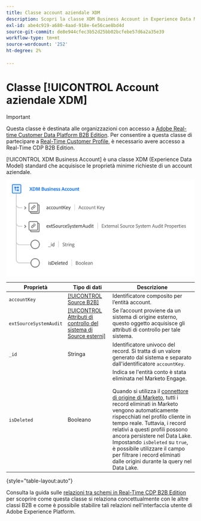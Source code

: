 ```yaml
---
title: Classe account aziendale XDM
description: Scopri la classe XDM Business Account in Experience Data Model (XDM).
exl-id: abe4c919-a680-4aad-918e-6e56cae8bd4d
source-git-commit: de8e944cfec3b52d25bb02bcfebe57d6a2a35e39
workflow-type: tm+mt
source-wordcount: '252'
ht-degree: 2%

---
```


# Classe [!UICONTROL Account aziendale XDM]

>[!IMPORTANT]
>
>Questa classe è destinata alle organizzazioni con accesso a [Adobe Real-time Customer Data Platform B2B Edition](../../../rtcdp/b2b-overview.md). Per consentire a questa classe di partecipare a [Real-Time Customer Profile](../../../profile/home.md), è necessario avere accesso a Real-Time CDP B2B Edition.

[!UICONTROL XDM Business Account] è una classe XDM (Experience Data Model) standard che acquisisce le proprietà minime richieste di un account aziendale.

![Struttura della classe dell&#39;account aziendale XDM come visualizzata nell&#39;interfaccia utente](../../images/classes/b2b/business-account.png)

| Proprietà | Tipo di dati | Descrizione |
| --- | --- | --- |
| `accountKey` | [[!UICONTROL Source B2B]](../../data-types/b2b-source.md) | Identificatore composito per l’entità account. |
| `extSourceSystemAudit` | [[!UICONTROL Attributi di controllo del sistema di Source esterni]](../../data-types/external-source-system-audit-attributes.md) | Se l’account proviene da un sistema di origine esterno, questo oggetto acquisisce gli attributi di controllo per tale sistema. |
| `_id` | Stringa | Identificatore univoco del record. Si tratta di un valore generato dal sistema e separato dall&#39;identificatore `accountKey`. |
| `isDeleted` | Booleano | Indica se l&#39;entità conto è stata eliminata nel Marketo Engage.<br><br>Quando si utilizza il [connettore di origine di Marketo](../../../sources/connectors/adobe-applications/marketo/marketo.md), tutti i record eliminati in Marketo vengono automaticamente rispecchiati nel profilo cliente in tempo reale. Tuttavia, i record relativi a questi profili possono ancora persistere nel Data Lake. Impostando `isDeleted` su `true`, è possibile utilizzare il campo per filtrare i record eliminati dalle origini durante la query nel Data Lake. |

{style="table-layout:auto"}

Consulta la guida sulle [relazioni tra schemi in Real-Time CDP B2B Edition](../../tutorials/relationship-b2b.md) per scoprire come questa classe si relaziona concettualmente con le altre classi B2B e come è possibile stabilire tali relazioni nell&#39;interfaccia utente di Adobe Experience Platform.
